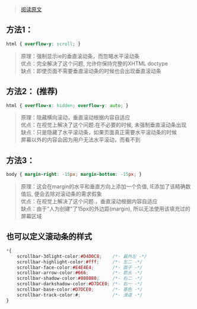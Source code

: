 > [阅读原文](http://www.jb51.net/css/401123.html)

## 方法1：
```css
html { overflow-y: scroll; }
```
> 原理：强制显示ie的垂直滚动条，而忽略水平滚动条  
> 优点：完全解决了这个问题, 允许你保持完整的XHTML doctype  
> 缺点：即使页面不需要垂直滚动条的时候也会出现垂直滚动条  


## 方法2： (推荐)
```css
html { overflow-x: hidden; overflow-y: auto; }
```
> 原理：隐藏横向滚动，垂直滚动根据内容自适应  
> 优点：在视觉上解决了这个问题.在不必要的时候, 未强制垂直滚动条出现  
> 缺点：只是隐藏了水平滚动条，如果页面真正需要水平滚动条的时候  
> 屏幕以外的内容会因为用户无法水平滚动，而看不到  


## 方法3：
```css
body { margin-right: -15px; margin-bottom: -15px; }
```
> 原理：这会在margin的水平和垂直方向上添加一个负值, IE添加了该精确数值后, 便会去除对滚动条的需求假象  
> 优点：在视觉上解决了这个问题.，垂直滚动根据内容自适应  
> 缺点：由于"人为创建"了15px的外边距(margin), 所以无法使用该填充过的屏幕区域  

## 也可以定义滚动条的样式
```css
*{
    scrollbar-3dlight-color:#D4D0C8;    /*- 最外左 -*/
    scrollbar-highlight-color:#fff;     /*- 左二 -*/
    scrollbar-face-color:#E4E4E4;       /*- 面子 -*/
    scrollbar-arrow-color:#666;         /*- 箭头 -*/
    scrollbar-shadow-color:#808080;     /*- 右二 -*/
    scrollbar-darkshadow-color:#D7DCE0; /*- 右一 -*/
    scrollbar-base-color:#D7DCE0;       /*- 基色 -*/
    scrollbar-track-color:#;            /*- 滑道 -*/
}
```